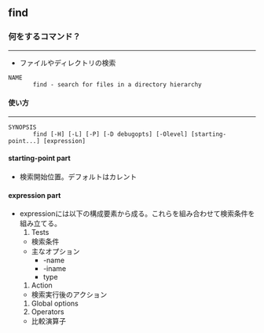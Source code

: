 ## find

###  何をするコマンド？

***

- ファイルやディレクトリの検索

```
NAME
       find - search for files in a directory hierarchy
```


#### 使い方

***

```
SYNOPSIS
       find [-H] [-L] [-P] [-D debugopts] [-Olevel] [starting-point...] [expression]
```

#### starting-point part
- 検索開始位置。デフォルトはカレント

#### expression part
- expressionには以下の構成要素から成る。これらを組み合わせて検索条件を組み立てる。
  1. Tests
    - 検索条件
    - 主なオプション
      - -name
      - -iname
      - type
  1. Action
    - 検索実行後のアクション
  1.  Global options
  1.  Operators
    - 比較演算子
